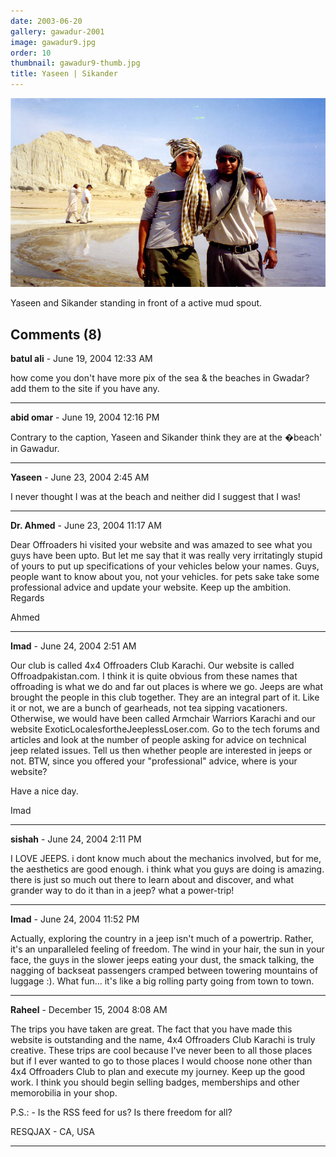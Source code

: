 ```yaml
---
date: 2003-06-20
gallery: gawadur-2001
image: gawadur9.jpg
order: 10
thumbnail: gawadur9-thumb.jpg
title: Yaseen | Sikander
---
```


![Yaseen | Sikander](./gawadur9.jpg)

Yaseen and Sikander standing in front of a active mud spout.

<div id="comments">

## Comments (8)

**batul ali** - June 19, 2004 12:33 AM

how come you don't have more pix of the sea & the beaches in Gwadar? add them to the site if you have any.

---

**abid omar** - June 19, 2004 12:16 PM

Contrary to the caption, Yaseen and Sikander think they are at the �beach' in Gawadur.

---

**Yaseen** - June 23, 2004  2:45 AM

I never thought I was at the beach and neither did I suggest that I was!

---

**Dr. Ahmed** - June 23, 2004 11:17 AM

Dear Offroaders
hi
visited your website and was amazed to see what you guys have been upto. But let me say that it was really very irritatingly stupid of yours to put up specifications of your vehicles below your names. Guys, people want to know about you, not your vehicles. for pets sake take some professional advice and update your website. Keep up the ambition.
Regards

Ahmed

---

**Imad** - June 24, 2004  2:51 AM

Our club is called 4x4 Offroaders Club Karachi. Our website is called Offroadpakistan.com. I think it is quite obvious from these names that offroading is what we do and far out places is where we go. Jeeps are what brought the people in this club together. They are an integral part of it. Like it or not, we are a bunch of gearheads, not tea sipping vacationers. Otherwise, we would have been called Armchair Warriors Karachi and our website ExoticLocalesfortheJeeplessLoser.com. Go to the tech forums and articles and look at the number of people asking for advice on technical jeep related issues. Tell us then whether people are interested in jeeps or not. BTW, since you offered your "professional" advice, where is your website?

Have a nice day.

Imad

---

**sishah** - June 24, 2004  2:11 PM

I LOVE JEEPS. i dont know much about the mechanics involved, but for me, the aesthetics are good enough. i think what you guys are doing is amazing. there is just so much out there to learn about and discover, and what grander way to do it than in a jeep? what a power-trip!

---

**Imad** - June 24, 2004 11:52 PM

Actually, exploring the country in a jeep isn't much of a powertrip. Rather, it's an unparalleled feeling of freedom. The wind in your hair, the sun in your face, the guys in the slower jeeps eating your dust, the smack talking, the nagging of backseat passengers cramped between towering mountains of luggage :). What fun... it's like a big rolling party going from town to town.

---

**Raheel** - December 15, 2004  8:08 AM

The trips you have taken are great. The fact that you have made this website is outstanding and the name, 4x4 Offroaders Club Karachi is truly creative. These trips are cool because I've never been to all those places but if I ever wanted to go to those places I would choose none other than 4x4 Offroaders Club to plan and execute my journey. Keep up the good work. I think you should begin selling badges, memberships and other memorobilia in your shop.

P.S.: - Is the RSS feed for us? Is there freedom for all?

RESQJAX - CA, USA

---

</div>